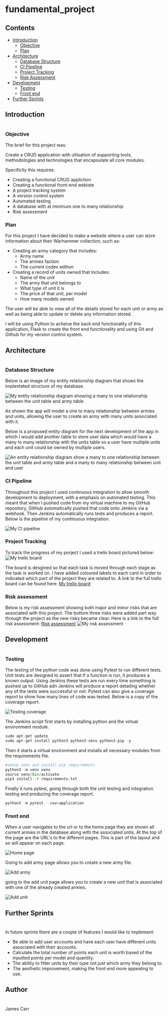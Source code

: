 # fundamental_project


## Contents
* [Introduction](#introduction)
    * [Objective](#Objective)
    * [Plan](#Plan)
* [Architecture](#architecture)
    * [Database Structure](#Database-Structure)
    * [CI Pipeline](#CI-Pipeline)
    * [Project Tracking](#Project-Tracking)
    * [Risk Assessment](#Risk-Assessment)
* [Development](#development)
    * [Testing](#Testing)
    * [Front end](#Front-end)
* [Further Sprints](#Further-sprints)

## Introduction
#
### **Objective**

The brief for this project was:  

Create a CRUD application with ultisation of supporting tools, methodologies and technologies that encapsulate all core modules.

Specificlly this requires:
- Creating a functional CRUD appliction
- Creating a functional front-end webiste
- A project tracking system
- A version control system
- Automated testing
- A database  with at minimum one to many relationship
- Risk assessment


### **Plan**

For this project I have decided to make a website where a user can store information about their Warhammer collection, such as:
* Creating an army category that includes:
    * Army name
    * The armies faction
    * The current codex edition
* Creating a record of units owned that includes:
    * Name of the unit
    * The army that unit belongs to
    * What type of unit it is
    * The price of that unit, per model
    * How many models owned

The user will be able to view all of the details stored for each unit or army as well as being able to update or delete any information stored. 

I will be using Python to acheive the back end functionality of this application, Flask to create the front end functionality and using Git and Github for my version control system.
## Architecture
#
### **Database Structure**
Below is an image of my entity relationship diagram that shows the implentated structure of my database. 

![My entity relationship diagram showing a many to one relationship between the unit table and army table](https://i.imgur.com/Ww90HZ9.png)

As shown the app will model a one to many relationship between armies and units, allowing the user to create an army with many units associated with it. 

Below is a proposed entity diagram for the next development of the app in which I would add another table to store user data which would have a many to many relationship with the units table so a user have multiple units and each unit could be owned by multiple users.

![An entity relationship diagram show a many to one relationship between the unit table and army table and a many to many relationship between unit and user](https://i.imgur.com/BSWuSm0.png)
### **CI Pipeline**


Throughout this project I used continuous integration to allow smooth development to deployment, with a emphasis on automated testing. This meant that when I pushed code from my virtual machine to my GitHub repository, GitHub automatically pushed that code onto Jenkins via a webhook. Then Jenkins automatically runs tests and produces a report. Below is the pipeline of my continuous integration. 

![My CI pipeline](https://i.imgur.com/4wse78J.png)


### **Project Tracking**

To track the progress of my porject I used a trello board pictured below:
![My trello board](https://i.imgur.com/HxQZyk4.png)

The board is desgined so that each task is moved through each stage as the task is worked on. I have added coloured labels to each card in order to indicated which part of the project they are related to. A link to the full trello board can be found here: [My trello board](https://trello.com/b/HLRWiOv1/fundamental-project)

### **Risk assessment**

Below is my risk assessment showing both major and minor risks that are associated with this project. The bottom three risks were added part way through the project as the new risks became clear. Here is a link to the full risk assessment: [Risk assessment](https://docs.google.com/spreadsheets/d/1HnF5nKCs_Ag6NKKnCll6coHLovbo54oKSCyyRTpMuL0/edit?usp=sharing)
![My risk assessment](https://i.imgur.com/rIiNyam.png)

## Development
#
### **Testing**

The testing of the python code was done using Pytest to run different tests. Unit tests are designed to assert that if a function is run, it produces a known output. Using Jenkins these tests are run every time something is pushed up to GitHub adn Jenkins will produce a report detailing whether any of the tests were successful or not. Pytest can also give a coverage report to show how many lines of code was tested. Below is a copy of the coverage report.

![Testing coverage](https://i.imgur.com/wnBKeja.png)

The Jenkins script first starts by installing python and the virtual environment module.

``` python
sudo apt-get update
sudo apt-get install python3 python3-venv python3-pip -y
```

Then it starts a virtual environment and installs all necessary modules from the requirements file.

``` python
#setup venv and install pip requirements
python3 -m venv venv
source venv/bin/activate
pip3 install -r requirements.txt
```

Finally it runs pytest, going through both the unit testing and integration testing and producing the coverage report. 

``` python
python3 -m pytest --cov=application
```
### **Front end**

When a user navigates to the url or to the home page they are shown all current armies in the database along with the associated untis. At the top of the page are the URL's to the different pages. This is part of the layout and so will appear on each page. 

![Home page](https://i.imgur.com/5Eba1qm.png)

Going to add army page allows you to create a new army file.

![Add army](https://i.imgur.com/X3LTonO.png)

going to the add unit page allows you to create a new unit that is associated with one of the already created armies.

![Add unit](https://i.imgur.com/Luaiitb.png)

## Further Sprints
#
In future sprints there are a couple of features I would like to implement:
* Be able to add user accounts and have each user have different units associated with their accounts.
* Calculate the total number of points each unit is worth based of the inputted points per model and quantity.
* The ability to filter units by their type not just which army they belong to.
* The aesthetic improvement, making the front end more appealing to use.

## Author
#

James Carr